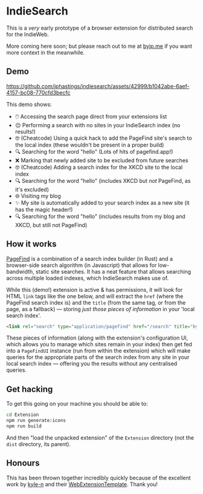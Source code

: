 # IndieSearch

This is a _very_ early prototype of a browser extension for distributed search for the IndieWeb.

More coming here soon; but please reach out to me at [byjp.me](https://www.byjp.me) if you want more context in the meanwhile.

## Demo

https://github.com/jphastings/indiesearch/assets/42999/b1042abe-6aef-4157-bc08-770cfd3becfc

This demo shows:

- 🖱️ Accessing the search page direct from your extensions list
- 😔 Performing a search with no sites in your IndieSearch index (no results!)
- 🤓 (Cheatcode) Using a quick hack to add the PageFind site's search to the local index (these wouldn't be present in a proper build)
- 🔍 Searching for the word "hello" (Lots of hits of pagefind.app!)
- ❌ Marking that newly added site to be excluded from future searches
- 🤓 (Cheatcode) Adding a search index for the XKCD site to the local index
- 🔍 Searching for the word "hello" (includes XKCD but _not_ PageFind, as it's excluded)
- 🌐 Visiting my blog
- ✨ My site is automatically added to your search index as a new site (it has the magic header!)
- 🔍 Searching for the word "hello" (includes results from my blog and XKCD, but still not PageFind)

## How it works

[PageFind](https://pagefind.app) is a combination of a search index builder (in Rust) and a browser-side search algorithm (in Javascript) that allows for low-bandwidth, static site searches. It has a neat feature that allows searching across multiple loaded indexes, which IndieSearch makes use of.

While this (demo!) extension is active & has permissions, it will look for HTML `link` tags like the one below, and will extract the `href` (where the PageFind search index is) and the `title` (from the same tag, or from the page, as a fallback) — storing _just those pieces of information_ in your 'local search index'.

```html
<link rel="search" type="application/pagefind" href="/search" title="byJP">
```

These pieces of information (along with the extension's configuration UI, which allows you to manage which sites remain in your index) then get fed into a `PageFindUI` instance (run from within the extension) which will make queries for the appropriate parts of the search index from any site in your local search index — offering you the results without any centralised queries.

## Get hacking

To get this going on your machine you should be able to:

```sh
cd Extension
npm run generate:icons
npm run build
```

And then "load the unpacked extension" of the `Extension` directory (not the `dist` directory, its parent).

## Honours

This has been thrown together incredibly quickly because of the excellent work by [kyle-n](https://github.com/kyle-n) and their [WebExtensionTemplate](https://github.com/kyle-n/WebExtensionTemplate). Thank you!
